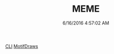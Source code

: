 ﻿---
title: MEME
date: 6/16/2016 4:57:02 AM
---

[CLI](T-MEME.CLI.html)
[MotifDraws](T-MEME.MotifDraws.html)
